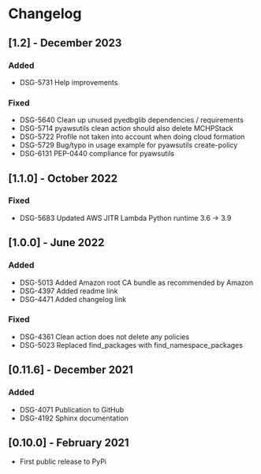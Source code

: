 # Changelog

## [1.2] - December 2023

### Added
- DSG-5731 Help improvements

### Fixed
- DSG-5640 Clean up unused pyedbglib dependencies / requirements
- DSG-5714 pyawsutils clean action should also delete MCHPStack
- DSG-5722 Profile not taken into account when doing cloud formation
- DSG-5729 Bug/typo in usage example for pyawsutils create-policy
- DSG-6131 PEP-0440 compliance for pyawsutils

## [1.1.0] - October 2022

### Fixed
- DSG-5683 Updated AWS JITR Lambda Python runtime 3.6 -> 3.9

## [1.0.0] - June 2022

### Added
- DSG-5013 Added Amazon root CA bundle as recommended by Amazon
- DSG-4397 Added readme link
- DSG-4471 Added changelog link

### Fixed
- DSG-4361 Clean action does not delete any policies
- DSG-5023 Replaced find_packages with find_namespace_packages

## [0.11.6] - December 2021

### Added
- DSG-4071 Publication to GitHub
- DSG-4192 Sphinx documentation

## [0.10.0] - February 2021
- First public release to PyPi
